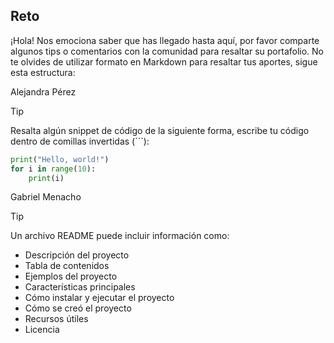 ## Reto

¡Hola! Nos emociona saber que has llegado hasta aquí, por favor comparte algunos tips o comentarios con la comunidad para resaltar su portafolio. 
No te olvides de utilizar formato en Markdown para resaltar tus aportes, sigue esta estructura:

Alejandra Pérez

> [!TIP]
> Resalta algún snippet de código de la siguiente forma, escribe tu código dentro de comillas invertidas (```):

```py
print("Hello, world!")
for i in range(10):
    print(i)
```


<!-- Sección de tips -->

Gabriel Menacho

> [!TIP]
> Un archivo README puede incluir información como: 

- Descripción del proyecto 
- Tabla de contenidos 
- Ejemplos del proyecto 
- Características principales 
- Cómo instalar y ejecutar el proyecto 
- Cómo se creó el proyecto 
- Recursos útiles 
- Licencia

<!-- Sección de tips - FIN -->